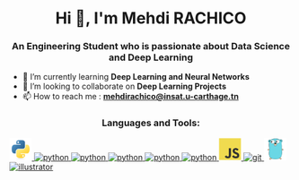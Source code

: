 <h1 align="center">Hi 👋, I'm Mehdi RACHICO</h1>
<h3 align="center">An Engineering Student who is passionate about Data Science and Deep Learning </h3>

- 🌱 I’m currently learning **Deep Learning and Neural Networks**
- 💞️ I’m looking to collaborate on **Deep Learning Projects**
- 📫 How to reach me : **mehdirachico@insat.u-carthage.tn**

<h3 align="center">Languages and Tools:</h3> 
<a href="https://www.python.org" target="_blank"> <img src="https://raw.githubusercontent.com/devicons/devicon/master/icons/python/python-original.svg" alt="python" width="40" height="40"/> </a>
<a href="https://www.tensorflow.org/" target="_blank"> <img src="https://img.icons8.com/color/480/000000/tensorflow.png" alt="python" width="40" height="40"/> </a> 
<a href="https://www.tensorflow.org/" target="_blank"> <img src="https://upload.wikimedia.org/wikipedia/commons/0/05/Scikit_learn_logo_small.svg" alt="python" width="40" height="40"/> </a> 
<a href="https://www.tensorflow.org/" target="_blank"> <img src="https://upload.wikimedia.org/wikipedia/commons/2/22/Pandas_mark.svg" alt="python" width="40" height="40"/> </a> 
<a href="https://www.tensorflow.org/" target="_blank"> <img src="https://cdn.worldvectorlogo.com/logos/numpy.svg" alt="python" width="40" height="40"/> </a> 
<a href="https://www.tensorflow.org/" target="_blank"> <img src="https://seeklogo.com/images/N/nodejs-logo-FBE122E377-seeklogo.com.png" alt="python" width="40" height="40"/> </a> 
<a href="https://developer.mozilla.org/en-US/docs/Web/JavaScript" target="_blank"> <img src="https://raw.githubusercontent.com/devicons/devicon/master/icons/javascript/javascript-original.svg" alt="javascript" width="40" height="40"/> </a>
<a href="https://git-scm.com/" target="_blank"> <img src="https://www.vectorlogo.zone/logos/git-scm/git-scm-icon.svg" alt="git" width="40" height="40"/> </a> <a href="https://golang.org" target="_blank"> <img src="https://raw.githubusercontent.com/devicons/devicon/master/icons/go/go-original.svg" alt="go" width="40" height="40"/> </a> <a href="https://www.adobe.com/in/products/illustrator.html" target="_blank"> <img src="https://www.vectorlogo.zone/logos/adobe_illustrator/adobe_illustrator-icon.svg" alt="illustrator" width="40" height="40"/> </a> </p>





